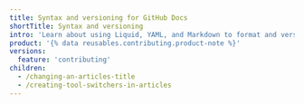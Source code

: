 ```yaml
---
title: Syntax and versioning for GitHub Docs
shortTitle: Syntax and versioning
intro: 'Learn about using Liquid, YAML, and Markdown to format and version GitHub''s documentation.'
product: '{% data reusables.contributing.product-note %}'
versions:
  feature: 'contributing'
children:
  - /changing-an-articles-title
  - /creating-tool-switchers-in-articles
---
```

